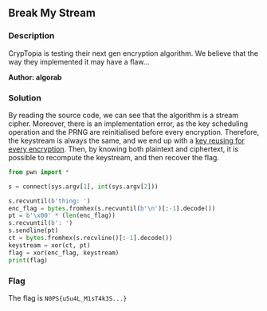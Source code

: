 ## Break My Stream

### Description

CrypTopia is testing their next gen encryption algorithm. We believe that the way they implemented it may have a flaw...

**Author: algorab**

### Solution

By reading the source code, we can see that the algorithm is a stream cipher. Moreover, there is an implementation error, as the key scheduling operation and the PRNG are reinitialised before every encryption. Therefore, the keystream is always the same, and we end up with a [key reusing for every encryption](https://en.wikipedia.org/wiki/Stream_cipher_attacks#Reused_key_attack). Then, by knowing both plaintext and ciphertext, it is possible to recompute the keystream, and then recover the flag.

```python
from pwn import *

s = connect(sys.argv[1], int(sys.argv[2]))

s.recvuntil(b'thing: ')
enc_flag = bytes.fromhex(s.recvuntil(b'\n')[:-1].decode())
pt = b'\x00' * (len(enc_flag))
s.recvuntil(b': ')
s.sendline(pt)
ct = bytes.fromhex(s.recvline()[:-1].decode())
keystream = xor(ct, pt)
flag = xor(enc_flag, keystream)
print(flag)
```

### Flag

The flag is `N0PS{u5u4L_M1sT4k3S...}`